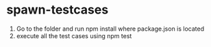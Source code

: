 # spawn-testcases

1. Go to the folder and run npm install where package.json is located
2. execute all the test cases using npm test
